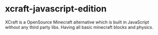 # xcraft-javascript-edition
XCraft is a OpenSource Minecraft alternative which is built in JavaScript without any third party libs. Having all basic minecraft blocks and physics.
